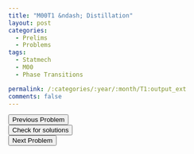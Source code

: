 ```yaml
---
title: "M00T1 &ndash; Distillation"
layout: post
categories:
  - Prelims
  - Problems
tags:
  - Statmech
  - M00
  - Phase Transitions

permalink: /:categories/:year/:month/T1:output_ext
comments: false
---
```

<object data="2000M1T.pdf" type="application/pdf" width="100%" height="500"></object>

<div class='navbar'>
	<div float='left'><button onclick="window.location='Q3.html'" >Previous Problem</button></div>
	<div float='center'><button onclick="window.location='https://princetonprelim.com/prelim/5/'">Check for solutions</button></div>
	<div float='right'><button onclick="window.location='T2.html'" > Next Problem</button></div>
</div>
